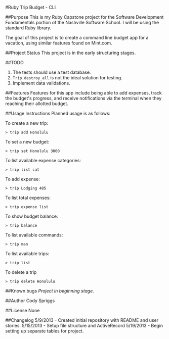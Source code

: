 #Ruby Trip Budget - CLI

##Purpose
This is my Ruby Capstone project for the Software Development Fundamentals portion of the Nashville Software School. I will be using the standard Ruby library.

The goal of this project is to create a command line budget app for a vacation, using similar features found on Mint.com.


##Project Status
This project is in the early structuring stages.

##TODO
1. The tests should use a test database.
2. `Trip.destroy_all` is not the ideal solution for testing.
3. Implement data validations.

##Features
Features for this app include being able to add expenses, track the budget's progress, and receive notifications via the terminal when they reaching their allotted budget.


##Usage Instructions
Planned usage is as follows:

To create a new trip:

    > trip add Honolulu

To set a new budget:

    > trip set Honolulu 3000

To list available expense categories:

    > trip list cat

To add expense:

    > trip Lodging 485

To list total expenses:

    > trip expense list

To show budget balance:

    > trip balance

To list available commands:

    > trip man

To list available trips:

    > trip list

To delete a trip

    > trip delete Honolulu


##Known bugs
<em>Project in beginning stage.</em>


##Author
Cody Spriggs

##License
None


##Changelog
5/9/2013 - Created initial repository with README and user stories.
5/15/2013 - Setup file structure and ActiveRecord
5/19/2013 - Begin setting up separate tables for project.